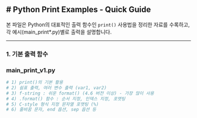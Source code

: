 ## # Python Print Examples - Quick Guide

본 파일은 Python의 대표적인 출력 함수인 `print()` 사용법을 정리한 자료를 수록하고, 각 예시(main_print*.py)별로 출력을 설명합니다.

---

### 1. 기본 출력 함수

### main_print_v1.py
```python
# 1) print()의 기본 활용
# 2) 쉼표 출력, 여러 변수 출력 (var1, var2)
# 3) f-string : 쉬운 format() (4.6 버전 이상) - 가장 많이 사용
# 4) .format() 함수 : 순서 지정, 인덱스 지정, 포맷팅
# 5) C-style 형식 지정 문자열 포맷팅 (%)
# 6) 줄바꿈 문자, end 옵션, sep 옵션 등